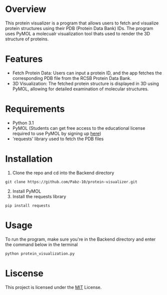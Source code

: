 # Overview 
This protein visualizer is a program that allows users to fetch and visualize protein structures using their PDB (Protein Data Bank) IDs. 
The program uses PyMOL a molecualr visualization tool thats used to render the 3D structure of proteins.
# Features 
- Fetch Protein Data: Users can input a protein ID, and the app fetches the corresponding PDB file from the RCSB Protein Data Bank.
- 3D Visualization: The fetched protein structure is displayed in 3D using PyMOL, allowing for detailed examination of molecular structures.
# Requirements 
- Python 3.1
- PyMOL (Students can get free access to the educational license required to use PyMOL by signing up [here](https://pymol.org/edu/))
- 'requests' library used to fetch the PDB files
# Installation
1. Clone the repo and cd into the Backend directory
```
git clone https://github.com/Pabz-10/protein-visualizer.git
```
2. Install PyMOL
3. Install the requests library
```
pip install requests
```
# Usage 
To run the program, make sure you're in the Backend directory and enter the command below in the terminal
```
python protein_visualization.py
```
# Liscense
This project is licensed under the [MIT](https://github.com/git/git-scm.com/blob/main/MIT-LICENSE.txt) License.

